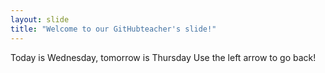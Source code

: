 ```yaml
---
layout: slide
title: "Welcome to our GitHubteacher's slide!"
---
```

Today is Wednesday, tomorrow is Thursday
Use the left arrow to go back!
